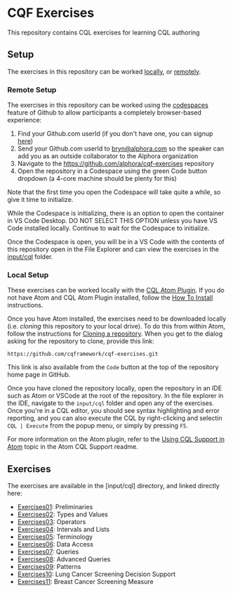 # CQF Exercises

This repository contains CQL exercises for learning CQL authoring

## Setup

The exercises in this repository can be worked [locally](#local-setup), or [remotely](#remote-setup).

### Remote Setup

The exercises in this repository can be worked using the [codespaces](https://github.com/features/codespaces) feature of Github to allow participants a completely browser-based experience:

1. Find your Github.com userId (if you don't have one, you can signup [here](https://github.com/signup))
2. Send your Github.com userId to <bryn@alphora.com> so the speaker can add you as an outside collaborator to the Alphora organization
3. Navigate to the https://github.com/alphora/cqf-exercises repository
4. Open the repository in a Codespace using the green Code button dropdown (a 4-core machine should be plenty for this)

Note that the first time you open the Codespace will take quite a while, so give it time to initialize.

While the Codespace is initializing, there is an option to open the container in VS Code Desktop. DO NOT SELECT THIS OPTION unless you have VS Code installed locally. Continue to wait for the Codespace to initialize.

Once the Codespace is open, you will be in a VS Code with the contents of this repository open in the File Explorer and can view the exercises in the [input/cql](input/cql) folder.

### Local Setup

These exercises can be worked locally with the [CQL Atom Plugin](https://github.com/cqframework/atom_cql_support). If you do not have Atom and CQL Atom Plugin installed, follow the [How To Install](https://github.com/cqframework/atom_cql_support#how-to-install) instructions.

Once you have Atom installed, the exercises need to be downloaded locally (i.e. _cloning_ this repository to your local drive). To do this from within Atom, follow the instructions for [Cloning a repository](https://flight-manual.atom.io/using-atom/sections/github-package/#clone-repositories). When you get to the dialog asking for the repository to clone, provide this link:

```
https://github.com/cqframework/cqf-exercises.git
```

This link is also available from the `Code` button at the top of the repository home page in GitHub.

Once you have cloned the repository locally, open the repository in an IDE such as Atom or VSCode at the root of the repository. In the file explorer in the IDE, navigate to the `input/cql` folder and open any of the exercises. Once you're in a CQL editor, you should see syntax highlighting and error reporting, and you can also execute the CQL by right-clicking and selectin `CQL | Execute` from the popup menu, or simply by pressing `F5`.

For more information on the Atom plugin, refer to the [Using CQL Support in Atom](https://github.com/cqframework/atom_cql_support#using-the-cql-support-in-atom) topic in the Atom CQL Support readme.

## Exercises

The exercises are available in the [input/cql] directory, and linked directly here:

* [Exercises01](input/cql/Exercises01.cql): Preliminaries
* [Exercises02](input/cql/Exercises02.cql): Types and Values
* [Exercises03](input/cql/Exercises03.cql): Operators
* [Exercises04](input/cql/Exercises04.cql): Intervals and Lists
* [Exercises05](input/cql/Exercises05.cql): Terminology
* [Exercises06](input/cql/Exercises06.cql): Data Access
* [Exercises07](input/cql/Exercises07.cql): Queries
* [Exercises08](input/cql/Exercises08.cql): Advanced Queries
* [Exercises09](input/cql/Exercises09.cql): Patterns
* [Exercises10](input/cql/Exercises10.cql): Lung Cancer Screening Decision Support
* [Exercises11](input/cql/Exercises11.cql): Breast Cancer Screening Measure
